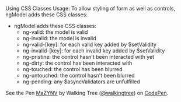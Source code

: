 
Using CSS Classes
Usage:
To allow styling of form as well as controls, ngModel adds these CSS classes:
* ngModel adds these CSS classes:
  - ng-valid: the model is valid
  - ng-invalid: the model is invalid
  - ng-valid-[key]: for each valid key added by $setValidity
  - ng-invalid-[key]: for each invalid key added by $setValidity
  - ng-pristine: the control hasn't been interacted with yet
  - ng-dirty: the control has been interacted with
  - ng-touched: the control has been blurred
  - ng-untouched: the control hasn't been blurred
  - ng-pending: any $asyncValidators are unfulfilled

<p data-height="268" data-theme-id="0" data-slug-hash="MaZYNV" data-default-tab="result" data-user="walkingtree" class='codepen'>See the Pen <a href='http://codepen.io/walkingtree/pen/MaZYNV/'>MaZYNV</a> by Walking Tree (<a href='http://codepen.io/walkingtree'>@walkingtree</a>) on <a href='http://codepen.io'>CodePen</a>.</p>
<script async src="//assets.codepen.io/assets/embed/ei.js"></script>
